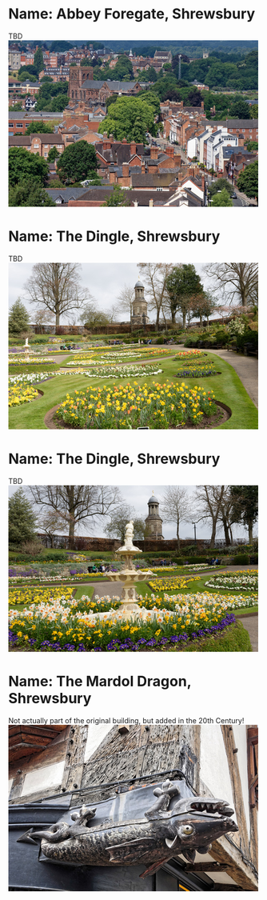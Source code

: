 <!--Type: Item-->
# Name: Abbey Foregate, Shrewsbury

TBD
![](https://raw.githubusercontent.com/dmfbsh/dmfbsh.github.io/master/assets/images/places/2018-07-14_10_16_06_DSC_2737_DxO.jpg)

<!--Type: Item-->
# Name: The Dingle, Shrewsbury

TBD
![](https://raw.githubusercontent.com/dmfbsh/dmfbsh.github.io/master/assets/images/places/2019-03-31_12_16_11_DSC_3818_DxO.jpg)

<!--Type: Item-->
# Name: The Dingle, Shrewsbury

TBD
![](https://raw.githubusercontent.com/dmfbsh/dmfbsh.github.io/master/assets/images/places/2019-03-31_12_18_17_DSC_3820_DxO.jpg)

<!--Type: Item-->
# Name: The Mardol Dragon, Shrewsbury

Not actually part of the original building, but added in the 20th Century!
![](https://raw.githubusercontent.com/dmfbsh/dmfbsh.github.io/master/assets/images/places/2019-06-15_16_00_48_DSC02196_DxO.jpg)
